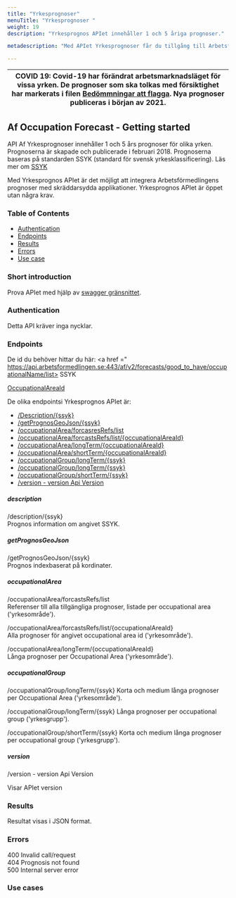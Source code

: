 ```yaml
---
title: "Yrkesprognoser"
menuTitle: "Yrkesprognoser "
weight: 19
description: "Yrkesprognos APIet innehåller 1 och 5 åriga prognoser."

metadescription: "Med APIet Yrkesprognoser får du tillgång till Arbetsförmedlingens prognoser för olika yrken.Läs mer här"

---
```

| COVID 19: Covid-19 har förändrat arbetsmarknadsläget för vissa yrken. De prognoser som ska tolkas med försiktighet har markerats i filen [Bedömmningar att flagga](/files/covid.csv). Nya prognoser publiceras i början av 2021.   |
| --- |


## Af Occupation Forecast - Getting started

API Af Yrkesprognoser innehåller 1 och 5 års prognoser för olika yrken. Prognoserna är skapade och publicerade i februari 2018.
Prognoserna baseras på standarden SSYK (standard för svensk yrkesklassificering). Läs mer om <a href="http://www.scb.se/dokumentation/klassifikationer-och-standarder/standard-for-svensk-yrkesklassificering-ssyk/" target="_blank">SSYK</a>


Med Yrkesprognos APIet är det möjligt att integrera Arbetsförmedlingens prognoser med skräddarsydda applikationer.
Yrkesprognos APIet är öppet utan några krav.



### Table of Contents

* [Authentication](#authentication)
* [Endpoints](#endpoints)
* [Results](#results)
* [Errors](#errors)
* [Use case](#use-case)




### Short introduction

Prova APIet med hjälp av <a href="https://api.arbetsformedlingen.se/af/v2/forecasts/api/#!/forecasts/" target="_blank">swagger gränsnittet</a>.


### Authentication

Detta API kräver inga nycklar.



### Endpoints

De id du behöver hittar du här: <a href =" https://api.arbetsformedlingen.se:443/af/v2/forecasts/good_to_have/occupationalName/list> SSYK
  
<a href ="https://api.arbetsformedlingen.se:443/af/v2/forecasts/good_to_have/occupationalArea/list">OccupationalAreaId </a>

De olika endpointsi Yrkesprognos APIet är:

* [/Description/{ssyk}](#description) 
* [/getPrognosGeoJson/{ssyk}](#getprognosgeojson) 
* [/occupationalArea/forcasresRefs/list](#occupationalarea) 
* [/occupationalArea/forcastsRefs/list/{occupationalAreaId}](#occupationalarea) 
* [/occupationalArea/longTerm/{occupationalAreaId}](#occupationalarea) 
* [/occupationalArea/shortTerm/{occupationalAreaId}](#occupationalarea) 
* [/occupationalGroup/longTerm/{ssyk}](#occupationalgroup)
* [/occupationalGroup/longTerm/{ssyk}](#occupationalgroup)
* [/occupationalGroup/shortTerm/{ssyk}](#occupationalgroup)
* [/version - version Api Version](#version)


##### description
/description/{ssyk}  
Prognos information om angivet SSYK.


##### getPrognosGeoJson
/getPrognosGeoJson/{ssyk}  
Prognos indexbaserat på kordinater.

##### occupationalArea
 
/occupationalArea/forcastsRefs/list  
Referenser till alla tillgängliga prognoser, listade per occupational area ('yrkesområde').

/occupationalArea/forcastsRefs/list/{occupationalAreaId}  
Alla prognoser för angivet occupational area id ('yrkesområde').

/occupationalArea/longTerm/{occupationalAreaId}  
Långa prognoser per Occupational Area ('yrkesområde').

##### occupationalGroup
/occupationalGroup/longTerm/{ssyk}
Korta och medium långa prognoser per Occupational Area ('yrkesområde').

/occupationalGroup/longTerm/{ssyk}
Långa prognoser per occupational group ('yrkesgrupp').

/occupationalGroup/shortTerm/{ssyk}
Korta och medium långa prognoser per occupational group ('yrkesgrupp').

##### version
/version - version Api Version

Visar APIet version



### Results

Resultat visas i JSON format. 

### Errors

400 Invalid call/request  
404 Prognosis not found  
500 Internal server error  


### Use cases

